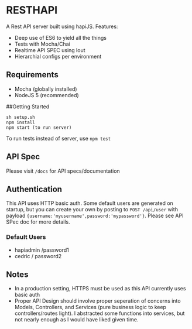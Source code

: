# RESTHAPI
A Rest API server built using hapiJS.
Features:
- Deep use of ES6 to yield all the things
- Tests with Mocha/Chai
- Realtime API SPEC using lout
- Hierarchial configs per environment

## Requirements
- Mocha (globally installed)
- NodeJS 5 (recommended)

##Getting Started
```
sh setup.sh
npm install
npm start (to run server)
```
To run tests instead of server, use `npm test`

## API Spec
Please visit `/docs` for API specs/documentation

## Authentication

This API uses HTTP basic auth.
Some default users are generated on startup, but you can create your own by posting to `POST /api/user` with payload `{username:'myusername',password:'mypassword'}`.
Please see API SPec doc for more details.

### Default Users
- hapiadmin /password1
- cedric / password2

## Notes
- In a production setting, HTTPS must be used as this API currently uses basic auth
- Proper API Design should involve proper seperation of concerns into Models, Controllers, and Services (pure business logic to keep controllers/routes light). I abstracted some functions into services, but not nearly enough as I would have liked given time.

